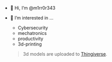 - 👋 Hi, I’m @m1rr0r343

- 👀 I’m interested in ...
  - Cybersecurity
  - mechatronics
  - productivity
  - 3d-printing
  > 3d models are uploaded to [Thingiverse](https://www.thingiverse.com/m1rr0r343/designs).



<!---
m1rr0r343/m1rr0r343 is a ✨ special ✨ repository because its `README.md` (this file) appears on your GitHub profile.
You can click the Preview link to take a look at your changes.
--->
